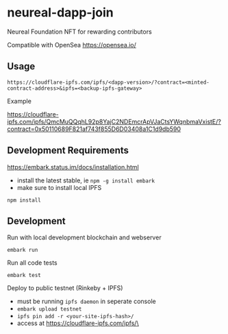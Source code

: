 # neureal-dapp-join
Neureal Foundation NFT for rewarding contributors

Compatible with OpenSea https://opensea.io/

## Usage

`https://cloudflare-ipfs.com/ipfs/<dapp-version>/?contract=<minted-contract-address>&ipfs=<backup-ipfs-gateway>`

Example

https://cloudflare-ipfs.com/ipfs/QmcMuQQqhL92p8YajC2NDEmcrApVJaCtsYWqnbmaVxistE/?contract=0x50110689F821af743f855D6D03408a1C1d9db590

## Development Requirements

https://embark.status.im/docs/installation.html
- install the latest stable, ie `npm -g install embark`
- make sure to install local IPFS

`npm install`

## Development

Run with local development blockchain and webserver

`embark run`

Run all code tests

`embark test`

Deploy to public testnet (Rinkeby + IPFS)
- must be running `ipfs daemon` in seperate console
- `embark upload testnet`
- `ipfs pin add -r <your-site-ipfs-hash>/`
- access at https://cloudflare-ipfs.com/ipfs/\<your-site-ipfs-hash>

